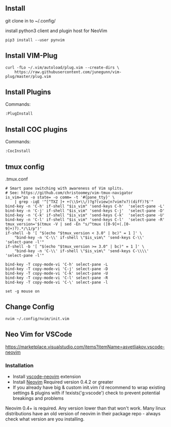 ## Install

git clone in to ~/.config/

install python3 client and plugin host for NeoVim

```
pip3 install --user pynvim
```

## Install VIM-Plug

```
curl -fLo ~/.vim/autoload/plug.vim --create-dirs \
    https://raw.githubusercontent.com/junegunn/vim-plug/master/plug.vim
```

## Install Plugins

Commands:

```
:PlugInstall
```

## Install COC plugins

Commands:

```
:CocInstall
```

## tmux config

.tmux.conf

```
# Smart pane switching with awareness of Vim splits.
# See: https://github.com/christoomey/vim-tmux-navigator
is_vim="ps -o state= -o comm= -t '#{pane_tty}' \
    | grep -iqE '^[^TXZ ]+ +(\\S+\\/)?g?(view|n?vim?x?)(diff)?$'"
bind-key -n 'C-h' if-shell "$is_vim" 'send-keys C-h'  'select-pane -L'
bind-key -n 'C-j' if-shell "$is_vim" 'send-keys C-j'  'select-pane -D'
bind-key -n 'C-k' if-shell "$is_vim" 'send-keys C-k'  'select-pane -U'
bind-key -n 'C-l' if-shell "$is_vim" 'send-keys C-l'  'select-pane -R'
tmux_version='$(tmux -V | sed -En "s/^tmux ([0-9]+(.[0-9]+)?).*/\1/p")'
if-shell -b '[ "$(echo "$tmux_version < 3.0" | bc)" = 1 ]' \
    "bind-key -n 'C-\\' if-shell \"$is_vim\" 'send-keys C-\\'  'select-pane -l'"
if-shell -b '[ "$(echo "$tmux_version >= 3.0" | bc)" = 1 ]' \
    "bind-key -n 'C-\\' if-shell \"$is_vim\" 'send-keys C-\\\\'  'select-pane -l'"

bind-key -T copy-mode-vi 'C-h' select-pane -L
bind-key -T copy-mode-vi 'C-j' select-pane -D
bind-key -T copy-mode-vi 'C-k' select-pane -U
bind-key -T copy-mode-vi 'C-l' select-pane -R
bind-key -T copy-mode-vi 'C-\' select-pane -l

set -g mouse on
```

## Change Config

```
nvim ~/.config/nvim/init.vim
```

## Neo Vim for VSCode

https://marketplace.visualstudio.com/items?itemName=asvetliakov.vscode-neovim

### Installation

- Install [vscode-neovim](https://marketplace.visualstudio.com/items?itemName=asvetliakov.vscode-neovim) extension
- Install [Neovim](https://github.com/neovim/neovim/wiki/Installing-Neovim) Required version 0.4.2 or greater
- If you already have big & custom init.vim i'd recommend to wrap existing settings & plugins with if !exists('g:vscode') check to prevent potential breakings and problems

Neovim 0.4+ is required. Any version lower than that won't work. Many linux distributions have an old version of neovim in their package repo - always check what version are you installing.
